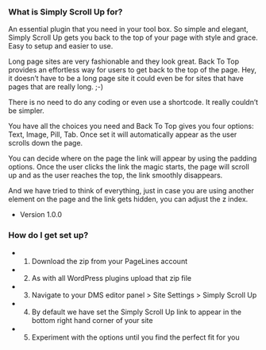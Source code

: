### What is Simply Scroll Up for? ###

An essential plugin that you need in your tool box. So simple and elegant, Simply Scroll Up gets you back to the top of your page with style and grace. Easy to setup and easier to use.

Long page sites are very fashionable and they look great. Back To Top provides an effortless way for users to get back to the top of the page. Hey, it doesn’t have to be a long page site it could even be for sites that have pages that are really long. ;-)

There is no need to do any coding or even use a shortcode. It really couldn’t be simpler.

You have all the choices you need and Back To Top gives you four options: Text, Image, Pill, Tab. Once set it will automatically appear as the user scrolls down the page.

You can decide where on the page the link will appear by using the padding options. Once the user clicks the link the magic starts, the page will scroll up and as the user reaches the top, the link smoothly disappears.

And we have tried to think of everything, just in case you are using another element on the page and the link gets hidden, you can adjust the z index.


* Version 1.0.0 


### How do I get set up? ###

* 1. Download the zip from your PageLines account
* 2. As with all WordPress plugins upload that zip file
* 3. Navigate to your DMS editor panel > Site Settings > Simply Scroll Up
* 4. By default we have set the Simply Scroll Up link to appear in the bottom right hand corner of your site
* 5. Experiment with the options until you find the perfect fit for you


